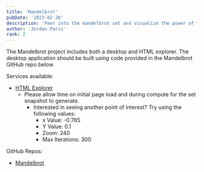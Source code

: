 ```yaml
---
title: 'Mandelbrot'
pubDate: '2023-02-26'
description: 'Peer into the mandelbrot set and visualize the power of fractals.'
author: 'Jordan Paris'
rank: 2
---
```


The Mandelbrot project includes both a desktop and HTML explorer.
The desktop application should be built using code provided in the Mandelbrot GitHub repo below.

Services available:
  * [HTML Explorer](https://www.hamologist.com/mandelbrot)
    * Please allow time on initial page load and during compute for the set snapshot to generate.
      * Interested in seeing another point of interest? Try using the following values:
        * x Value: -0.765
        * Y Value: 0.1
        * Zoom: 240
        * Max Iterations: 300

GitHub Repos:
  * [Mandelbrot](https://www.github.com/hamologist/mandelbrot)
